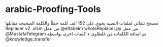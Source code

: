 # arabic-Proofing-Tools
مصحح تلقائي لملفات النصيه يحوي على 152 الف كلمة خطأ والكلمة الصحيحه مقابلها
Replacer v2 .xlsm من عمل  @eltabeim
wholeReplacer.py من عمل @MustafaTelegram
تم اضافة الكلمات من غلطاوي + كلمات اخرى بواسطة @knowledge_transfer

